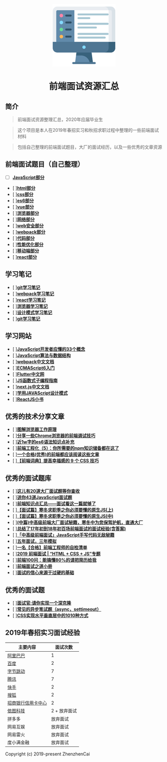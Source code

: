 <h1 align="center">
<br>
  <a href="https://github.com/zhenzhencai/FontEndInterview"><img src="icon.png" alt="前端面试资源汇总" width=200></a>
  <br>
    <br>
  前端面试资源汇总
  <br>
</h1>


## 简介 
> 前端面试资源整理汇总，2020年应届毕业生

> 这个项目是本人在2019年春招实习和秋招求职过程中整理的一些前端面试材料

> 包括自己整理的前端面试题目，大厂的面试经历，以及一些优秀的文章资源


## 前端面试题目（自己整理）

- [ ] **[JavaScript部分](topic/JavaScript.md)**
- [ ]**[html部分](topic/html.md)**
- [ ]**[css部分](topic/css.md)**
- [ ]**[es6部分](topic/ESsix.md)**
- [ ]**[vue部分](topic/vue.md)**
- [ ]**[浏览器部分](topic/brower.md)**
- [ ]**[网络部分](topic/network.md)**
- [ ]**[web安全部分](topic/webSecurity.md)**
- [ ]**[webpack部分](topic/webpack.md)**
- [ ]**[代码部分](topic/mycode.md)**
- [ ]**[性能优化部分](topic/performance.md)**
- [ ]**[移动端部分](topic/phone.md)**
- [ ]**[react部分](topic/react.md)**

## 学习笔记

- [ ]**[git学习笔记](study/gitStudy.md)**
- [ ]**[webpack学习笔记](study/webpackStudy.md)**
- [ ]**[react学习笔记](study/reactStudy.md)**
- [ ]**[浏览器学习笔记](study/browerStudy.md)**
- [ ]**[设计模式学习笔记](study/designStudy.md)**
- [ ]**[git学习笔记](study/gitStudy.md)**

## 学习网站

- [ ]**[JavaScript开发者应懂的33个概念](https://github.com/stephentian/33-js-concepts)**
- [ ]**[JavaScript算法与数据结构](https://github.com/trekhleb/javascript-algorithms/blob/master/README.zh-CN.md)**
- [ ]**[webpack中文文档](https://www.webpackjs.com/guides/getting-started/)**
- [ ]**[ECMAScript6入门](http://es-ruanyifeng.com/)**
- [ ]**[Flutter中文网](https://flutterchina.club/)**
- [ ]**[JS函数式子编程指南](https://llh91100-gitbooks.io/mostly-adequate-guide-chinese/content/)**
- [ ]**[next.js中文文档](https://nextjs.org/docs)**
- [ ]**[学用JAVAScript设计模式](http://wiki.jikexueyuan.com/project/javascript-design-patterns/)**
- [ ]**[ReactJS小书](http://huziketang.mangojuice.top/books/react/)**

## 优秀的技术分享文章

- [ ]**[图解浏览器工作原理](https://mp.weixin.qq.com/s/X4yAFZBNLwaDUFYaR0Cn5g)**
- [ ]**[分享一些Chrome浏览器的前端调试技巧](https://juejin.im/post/5d09c39ee51d4576bc1a0e07)**
- [ ]**[近1w字的es6语法知识点补充](https://juejin.im/post/5c6234f16fb9a049a81fcca5)**
- [ ]**[前端工程化（5）：你所需要的npm知识储备都在这了](https://juejin.im/post/5d08d3d3f265da1b7e103a4d#heading-44)**
- [ ]**[一个合格(优秀)的前端都应该阅读这些文章](https://juejin.im/post/5d387f696fb9a07eeb13ea60)**
- [ ]**[【前端词典】提高幸福感的 9 个 CSS 技巧](https://juejin.im/post/5cb45a06f265da03474df54e)**

## 优秀的面试题库

- [ ]**[这儿有20道大厂面试题等你查收](https://juejin.im/post/5d124a12f265da1b9163a28d)**
- [ ]**[送你43道JavaScript面试题](https://juejin.im/post/5d0644976fb9a07ed064b0ca)**
- [ ]**[前端知识点汇总——面试看这一篇就够了](https://juejin.im/post/5d06fbc2e51d45106b15ff1f)**
- [ ]**[【面试篇】寒冬求职季之你必须要懂的原生JS(上)](https://juejin.im/post/5cab0c45f265da2513734390)**
- [ ]**[【面试篇】寒冬求职季之你必须要懂的原生JS(中)](https://juejin.im/post/5cbd1e33e51d45789161d053)**
- [ ]**[(中篇)中高级前端大厂面试秘籍，寒冬中为您保驾护航，直通大厂](https://juejin.im/post/5c92f499f265da612647b754)**
- [ ]**[总结了17年初到18年初百场前端面试的面试经验(含答案)](https://juejin.im/post/5b44a485e51d4519945fb6b7)**
- [ ]**[「中高级前端面试」JavaScript手写代码无敌秘籍](https://juejin.im/post/5c9c3989e51d454e3a3902b6)**
- [ ]**[五年面试，三年模拟](https://juejin.im/post/5ca0425e51882567ce181037)**
- [ ]**[一名【合格】前端工程师的自检清单](https://juejin.im/post/5cc1da82f265da036023b628)**
- [ ]**[2019 前端面试 | “HTML + CSS + JS”专题](https://juejin.im/post/5ce4171ff265da1bd04eb4f3)**
- [ ]**[前端100问：能搞懂80%的请把简历给我](https://juejin.im/post/5d23e750f265da1b855c7bbe)**
- [ ]**[前端面试之道小册](https://yuchengkai.cn/docs/frontend/#%E5%86%85%E7%BD%AE%E7%B1%BB%E5%9E%8B)**
- [ ]**[面试的信心来源于过硬的基础](https://segmentfault.com/a/1190000013331105)**


## 优秀的面试题
- [ ]**[面试官:请你实现一个深克隆](https://juejin.im/post/5abb55ee6fb9a028e33b7e0a)**
- [ ]**[常见的异步笔试题（async，settimeout）](https://github.com/Advanced-Frontend/Daily-Interview-Question/issues/7)**
- [ ]**[CSS实现水平垂直居中的1010种方式](https://juejin.im/post/5b9a4477f265da0ad82bf921)**


## 2019年春招实习面试经验

| 主要内容 | 面试次数 |
| ------| ------|
| [阿里巴巴](interview/alibaba.md) | 1 |
| [百度](interview/baidu.md) | 2 |
| [字节跳动](interview/Bytedance.md) | 7 |
| [腾讯](interview/tecent.md) | 7 |
| [快手](interview/kuaishou.md) | 2 |
| [搜狐](interview/sohu.md) | 2 |
| [招商银行信用卡中心](interview/zhaohang.md) | 2 |
| [依图科技](interview/yitu.md) | 2 + 放弃面试 |
| 拼多多 | 放弃面试 |
| 网易互娱 | 放弃面试 |
| 网易雷火 | 放弃面试 |
| 度小满金融 | 放弃面试 |


Copyright (c) 2019-present ZhenzhenCai
